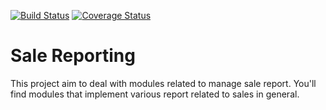 [![Build Status](https://travis-ci.org/OCA/sale-reporting.svg?branch=13.0)](https://travis-ci.org/OCA/sale-reporting)
[![Coverage Status](https://coveralls.io/repos/OCA/sale-reporting/badge.png?branch=13.0)](https://coveralls.io/r/OCA/sale-reporting?branch=13.0)

Sale Reporting
==============

This project aim to deal with modules related to manage sale report.
You'll find modules that implement various report related to sales in general.
